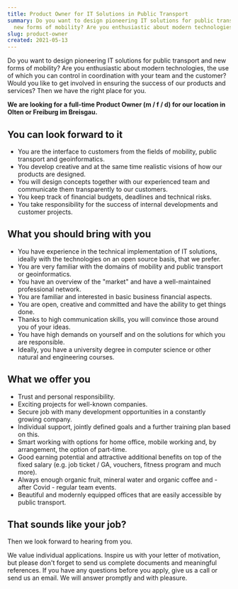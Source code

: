 ```yaml
---
title: Product Owner for IT Solutions in Public Transport
summary: Do you want to design pioneering IT solutions for public transport and
  new forms of mobility? Are you enthusiastic about modern technologies?
slug: product-owner
created: 2021-05-13
---
```

Do you want to design pioneering IT solutions for public transport and new forms of mobility? Are you enthusiastic about modern technologies, the use of which you can control in coordination with your team and the customer? Would you like to get involved in ensuring the success of our products and services? Then we have the right place for you.

**<span class="text-green">We are looking for a full-time Product Owner (m / f / d) for our location in Olten or Freiburg im Breisgau.</span>**

## You can look forward to it

* You are the interface to customers from the fields of mobility, public transport and geoinformatics.
* You develop creative and at the same time realistic visions of how our products are designed.
* You will design concepts together with our experienced team and communicate them transparently to our customers.
* You keep track of financial budgets, deadlines and technical risks.
* You take responsibility for the success of internal developments and customer projects.

## What you should bring with you

* You have experience in the technical implementation of IT solutions, ideally with the technologies on an open source basis, that we prefer.
* You are very familiar with the domains of mobility and public transport or geoinformatics.
* You have an overview of the "market" and have a well-maintained professional network.
* You are familiar and interested in basic business financial aspects.
* You are open, creative and committed and have the ability to get things done.
* Thanks to high communication skills, you will convince those around you of your ideas.
* You have high demands on yourself and on the solutions for which you are responsible.
* Ideally, you have a university degree in computer science or other natural and engineering courses.

## What we offer you

* Trust and personal responsibility.
* Exciting projects for well-known companies.
* Secure job with many development opportunities in a constantly growing company.
* Individual support, jointly defined goals and a further training plan based on this.
* Smart working with options for home office, mobile working and, by arrangement, the option of part-time.
* Good earning potential and attractive additional benefits on top of the fixed salary (e.g. job ticket / GA, vouchers, fitness program and much more).
* Always enough organic fruit, mineral water and organic coffee and - after Covid - regular team events.
* Beautiful and modernly equipped offices that are easily accessible by public transport.

## That sounds like your job?

Then we look forward to hearing from you.

We value individual applications. Inspire us with your letter of motivation, but please don't forget to send us complete documents and meaningful references. If you have any questions before you apply, give us a call or send us an email. We will answer promptly and with pleasure.